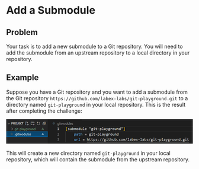 # Add a Submodule

## Problem

Your task is to add a new submodule to a Git repository. You will need to add the submodule from an upstream repository to a local directory in your repository. 

## Example

Suppose you have a Git repository and you want to add a submodule from the Git repository `https://github.com/labex-labs/git-playground.git` to a directory named `git-playground` in your local repository. This is the result after completing the challenge:

![an_example_reulet](assets/challenge-add-submodule-step1-1.png)

This will create a new directory named `git-playground` in your local repository, which will contain the submodule from the upstream repository.